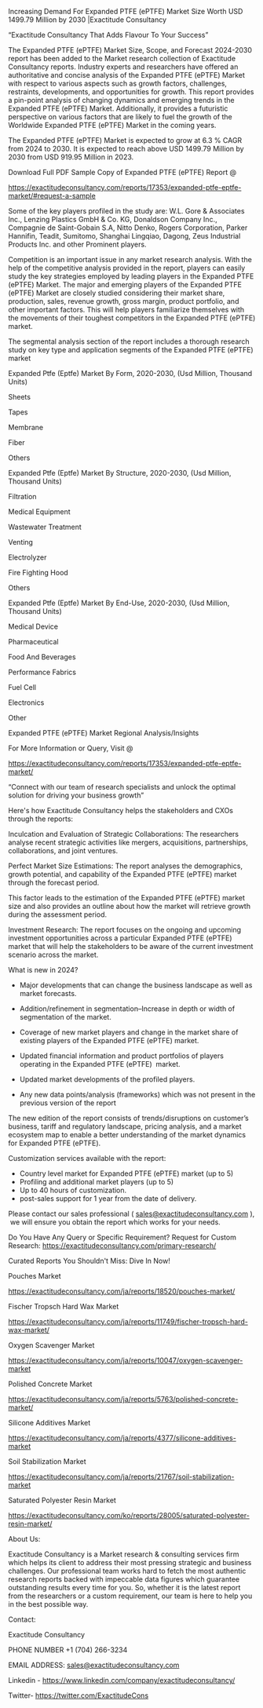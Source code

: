 Increasing Demand For Expanded PTFE (ePTFE) Market Size Worth USD 1499.79 Million by 2030 |Exactitude Consultancy

“Exactitude Consultancy That Adds Flavour To Your Success”

The Expanded PTFE (ePTFE) Market Size, Scope, and Forecast 2024-2030 report has been added to the Market research collection of Exactitude Consultancy reports. Industry experts and researchers have offered an authoritative and concise analysis of the Expanded PTFE (ePTFE) Market with respect to various aspects such as growth factors, challenges, restraints, developments, and opportunities for growth. This report provides a pin-point analysis of changing dynamics and emerging trends in the Expanded PTFE (ePTFE) Market. Additionally, it provides a futuristic perspective on various factors that are likely to fuel the growth of the Worldwide Expanded PTFE (ePTFE) Market in the coming years.

The Expanded PTFE (ePTFE) Market is expected to grow at 6.3 % CAGR from 2024 to 2030. It is expected to reach above USD 1499.79 Million by 2030 from USD 919.95 Million in 2023.

Download Full PDF Sample Copy of Expanded PTFE (ePTFE) Report @

https://exactitudeconsultancy.com/reports/17353/expanded-ptfe-eptfe-market/#request-a-sample

Some of the key players profiled in the study are: W.L. Gore & Associates Inc., Lenzing Plastics GmbH & Co. KG, Donaldson Company Inc., Compagnie de Saint-Gobain S.A, Nitto Denko, Rogers Corporation, Parker Hannifin, Teadit, Sumitomo, Shanghai Lingqiao, Dagong, Zeus Industrial Products Inc. and other Prominent players.

Competition is an important issue in any market research analysis. With the help of the competitive analysis provided in the report, players can easily study the key strategies employed by leading players in the Expanded PTFE (ePTFE) Market. The major and emerging players of the Expanded PTFE (ePTFE) Market are closely studied considering their market share, production, sales, revenue growth, gross margin, product portfolio, and other important factors. This will help players familiarize themselves with the movements of their toughest competitors in the Expanded PTFE (ePTFE) market.

The segmental analysis section of the report includes a thorough research study on key type and application segments of the Expanded PTFE (ePTFE) market

Expanded Ptfe (Eptfe) Market By Form, 2020-2030, (Usd Million, Thousand Units)

Sheets

Tapes

Membrane

Fiber

Others

Expanded Ptfe (Eptfe) Market By Structure, 2020-2030, (Usd Million, Thousand Units)

Filtration

Medical Equipment

Wastewater Treatment

Venting

Electrolyzer

Fire Fighting Hood

Others

Expanded Ptfe (Eptfe) Market By End-Use, 2020-2030, (Usd Million, Thousand Units)

Medical Device

Pharmaceutical

Food And Beverages

Performance Fabrics

Fuel Cell

Electronics

Other

Expanded PTFE (ePTFE) Market Regional Analysis/Insights

For More Information or Query, Visit @

https://exactitudeconsultancy.com/reports/17353/expanded-ptfe-eptfe-market/

“Connect with our team of research specialists and unlock the optimal solution for driving your business growth”

Here's how Exactitude Consultancy helps the stakeholders and CXOs through the reports:

Inculcation and Evaluation of Strategic Collaborations: The researchers analyse recent strategic activities like mergers, acquisitions, partnerships, collaborations, and joint ventures.

Perfect Market Size Estimations: The report analyses the demographics, growth potential, and capability of the Expanded PTFE (ePTFE) market through the forecast period.

This factor leads to the estimation of the Expanded PTFE (ePTFE) market size and also provides an outline about how the market will retrieve growth during the assessment period.

Investment Research: The report focuses on the ongoing and upcoming investment opportunities across a particular Expanded PTFE (ePTFE) market that will help the stakeholders to be aware of the current investment scenario across the market.

What is new in 2024?

- Major developments that can change the business landscape as well as market forecasts.

- Addition/refinement in segmentation–Increase in depth or width of segmentation of the market.

- Coverage of new market players and change in the market share of existing players of the Expanded PTFE (ePTFE) market.

- Updated financial information and product portfolios of players operating in the Expanded PTFE (ePTFE)  market.

- Updated market developments of the profiled players.

- Any new data points/analysis (frameworks) which was not present in the previous version of the report

The new edition of the report consists of trends/disruptions on customer’s business, tariff and regulatory landscape, pricing analysis, and a market ecosystem map to enable a better understanding of the market dynamics for Expanded PTFE (ePTFE).

Customization services available with the report:

- Country level market for Expanded PTFE (ePTFE) market (up to 5)
- Profiling and additional market players (up to 5)
- Up to 40 hours of customization.
- post-sales support for 1 year from the date of delivery.

Please contact our sales professional ( sales@exactitudeconsultancy.com ),  we will ensure you obtain the report which works for your needs.

Do You Have Any Query or Specific Requirement? Request for Custom Research: https://exactitudeconsultancy.com/primary-research/

Curated Reports You Shouldn't Miss: Dive In Now!

Pouches Market

https://exactitudeconsultancy.com/ja/reports/18520/pouches-market/

Fischer Tropsch Hard Wax Market

https://exactitudeconsultancy.com/ja/reports/11749/fischer-tropsch-hard-wax-market/

Oxygen Scavenger Market

https://exactitudeconsultancy.com/ja/reports/10047/oxygen-scavenger-market

Polished Concrete Market

https://exactitudeconsultancy.com/ja/reports/5763/polished-concrete-market/

Silicone Additives Market

https://exactitudeconsultancy.com/ja/reports/4377/silicone-additives-market

Soil Stabilization Market

https://exactitudeconsultancy.com/ja/reports/21767/soil-stabilization-market

Saturated Polyester Resin Market

https://exactitudeconsultancy.com/ko/reports/28005/saturated-polyester-resin-market/

About Us:

Exactitude Consultancy is a Market research & consulting services firm which helps its client to address their most pressing strategic and business challenges. Our professional team works hard to fetch the most authentic research reports backed with impeccable data figures which guarantee outstanding results every time for you. So, whether it is the latest report from the researchers or a custom requirement, our team is here to help you in the best possible way.

Contact:

Exactitude Consultancy

PHONE NUMBER +1 (704) 266-3234

EMAIL ADDRESS: sales@exactitudeconsultancy.com

Linkedin - https://www.linkedin.com/company/exactitudeconsultancy/

Twitter- https://twitter.com/ExactitudeCons


